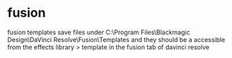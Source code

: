 # fusion
fusion templates
save files under C:\Program Files\Blackmagic Design\DaVinci Resolve\Fusion\Templates and they should be a accessible from the effects library > template in the fusion tab of davinci resolve
